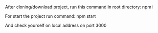 After cloning/download project, run this command in root directory:
npm i

For start the project run command:
npm start

And check yourself on local address on port 3000